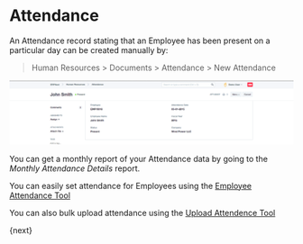 <!-- add-breadcrumbs -->
# Attendance

An Attendance record stating that an Employee has been present on a particular
day can be created manually by:

> Human Resources > Documents > Attendance > New Attendance

<img class="screenshot" alt="Attendance" src="../assets/attendance.png">

You can get a monthly report of your Attendance data by going to the _Monthly
Attendance Details_ report.

You can easily set attendance for Employees using the [Employee Attendance Tool](/dokie/human-resources/employee_and_attendance/employee-attendance-tool.md)

You can also bulk upload attendance using the [Upload Attendence Tool](/dokie/human-resources/employee_and_attendance/upload-attendance.md)

{next}
